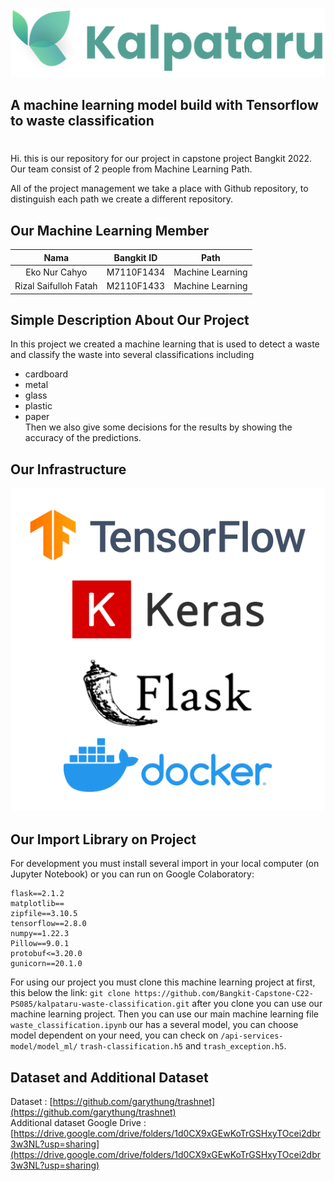 
![Logo Kalpataru](https://raw.githubusercontent.com/Bangkit-Capstone-C22-PS085/kalpataru-waste-classification/master/assets/logo.png)
<h2>A machine learning model build with Tensorflow to waste classification</h2>
<h1></h1>
<p>Hi. this is our repository for our project in capstone project Bangkit 2022. Our team consist of 2 people from Machine Learning Path.

All of the project management we take a place with Github repository, to distinguish each path we create a different repository.</p>

## Our Machine Learning Member
|            Nama          |  Bangkit ID  |       Path       |
|:------------------------:|:------------:|:----------------:|
|  Eko Nur Cahyo           |  M7110F1434  | Machine Learning |
|  Rizal Saifulloh Fatah   |  M2110F1433  | Machine Learning |

## Simple Description About Our Project
In this project we created a machine learning that is used to detect a waste and classify the waste into several classifications including 
- cardboard 
- metal 
- glass
- plastic
- paper 
<br>Then we also give some decisions for the results by showing the accuracy of the predictions.

## Our Infrastructure
![Machine Learning Infrastructure](https://raw.githubusercontent.com/Bangkit-Capstone-C22-PS085/kalpataru-waste-classification/master/infrastructure.png)

## Our Import Library on Project
For development you must install several import in your local computer (on Jupyter Notebook) or you can run on Google Colaboratory:
```text
flask==2.1.2
matplotlib==
zipfile==3.10.5
tensorflow==2.8.0
numpy==1.22.3
Pillow==9.0.1
protobuf<=3.20.0
gunicorn==20.1.0
```

For using our project you must clone this machine learning project at first, this below the link:
`git clone https://github.com/Bangkit-Capstone-C22-PS085/kalpataru-waste-classification.git`
after you clone you can use our machine learning project. Then you can use our main machine learning file
`waste_classification.ipynb` our has a several model, you can choose model dependent on your need, you can check on `/api-services-model/model_ml/` `trash-classification.h5` and `trash_exception.h5`.

## Dataset and Additional Dataset
Dataset : [https://github.com/garythung/trashnet](https://github.com/garythung/trashnet)
<br>
Additional dataset Google Drive : [https://drive.google.com/drive/folders/1d0CX9xGEwKoTrGSHxyTOcei2dbr3w3NL?usp=sharing](https://drive.google.com/drive/folders/1d0CX9xGEwKoTrGSHxyTOcei2dbr3w3NL?usp=sharing)
